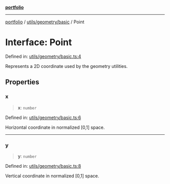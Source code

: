 [**portfolio**](../../../../README.md)

***

[portfolio](../../../../modules.md) / [utils/geometry/basic](../README.md) / Point

# Interface: Point

Defined in: [utils/geometry/basic.ts:4](https://github.com/tnorlund/Portfolio/blob/7bd5318d8795110e28a62b9a291a074da116c4df/portfolio/utils/geometry/basic.ts#L4)

Represents a 2D coordinate used by the geometry utilities.

## Properties

### x

> **x**: `number`

Defined in: [utils/geometry/basic.ts:6](https://github.com/tnorlund/Portfolio/blob/7bd5318d8795110e28a62b9a291a074da116c4df/portfolio/utils/geometry/basic.ts#L6)

Horizontal coordinate in normalized [0,1] space.

***

### y

> **y**: `number`

Defined in: [utils/geometry/basic.ts:8](https://github.com/tnorlund/Portfolio/blob/7bd5318d8795110e28a62b9a291a074da116c4df/portfolio/utils/geometry/basic.ts#L8)

Vertical coordinate in normalized [0,1] space.

